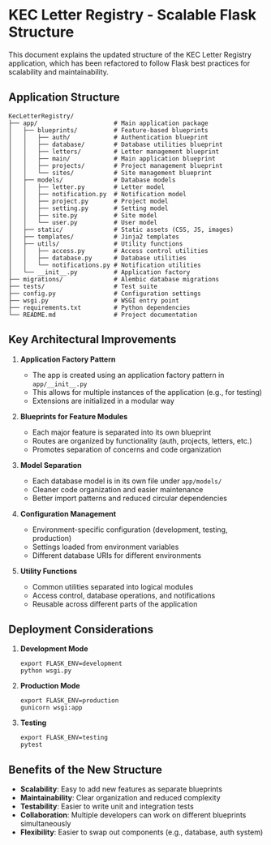 # KEC Letter Registry - Scalable Flask Structure

This document explains the updated structure of the KEC Letter Registry application, which has been refactored to follow Flask best practices for scalability and maintainability.

## Application Structure

```
KecLetterRegistry/
├── app/                     # Main application package
│   ├── blueprints/          # Feature-based blueprints
│   │   ├── auth/            # Authentication blueprint
│   │   ├── database/        # Database utilities blueprint
│   │   ├── letters/         # Letter management blueprint
│   │   ├── main/            # Main application blueprint
│   │   ├── projects/        # Project management blueprint
│   │   └── sites/           # Site management blueprint
│   ├── models/              # Database models
│   │   ├── letter.py        # Letter model
│   │   ├── notification.py  # Notification model
│   │   ├── project.py       # Project model
│   │   ├── setting.py       # Setting model
│   │   ├── site.py          # Site model
│   │   └── user.py          # User model
│   ├── static/              # Static assets (CSS, JS, images)
│   ├── templates/           # Jinja2 templates
│   ├── utils/               # Utility functions
│   │   ├── access.py        # Access control utilities
│   │   ├── database.py      # Database utilities
│   │   └── notifications.py # Notification utilities
│   └── __init__.py          # Application factory
├── migrations/              # Alembic database migrations
├── tests/                   # Test suite
├── config.py                # Configuration settings
├── wsgi.py                  # WSGI entry point
├── requirements.txt         # Python dependencies
└── README.md                # Project documentation
```

## Key Architectural Improvements

1. **Application Factory Pattern**
   - The app is created using an application factory pattern in `app/__init__.py`
   - This allows for multiple instances of the application (e.g., for testing)
   - Extensions are initialized in a modular way

2. **Blueprints for Feature Modules**
   - Each major feature is separated into its own blueprint
   - Routes are organized by functionality (auth, projects, letters, etc.)
   - Promotes separation of concerns and code organization

3. **Model Separation**
   - Each database model is in its own file under `app/models/`
   - Cleaner code organization and easier maintenance
   - Better import patterns and reduced circular dependencies

4. **Configuration Management**
   - Environment-specific configuration (development, testing, production)
   - Settings loaded from environment variables
   - Different database URIs for different environments

5. **Utility Functions**
   - Common utilities separated into logical modules
   - Access control, database operations, and notifications
   - Reusable across different parts of the application

## Deployment Considerations

1. **Development Mode**
   ```
   export FLASK_ENV=development
   python wsgi.py
   ```

2. **Production Mode**
   ```
   export FLASK_ENV=production
   gunicorn wsgi:app
   ```

3. **Testing**
   ```
   export FLASK_ENV=testing
   pytest
   ```

## Benefits of the New Structure

- **Scalability**: Easy to add new features as separate blueprints
- **Maintainability**: Clear organization and reduced complexity
- **Testability**: Easier to write unit and integration tests
- **Collaboration**: Multiple developers can work on different blueprints simultaneously
- **Flexibility**: Easier to swap out components (e.g., database, auth system) 